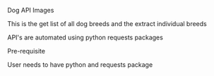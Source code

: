 Dog API Images


This is the get list of all dog breeds and the extract individual breeds

API's are automated using python requests packages



Pre-requisite

User needs to have python and requests package

 
